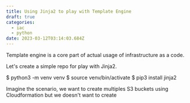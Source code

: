 ```yaml
---
title: Using Jinja2 to play with Template Engine
draft: true
categories:
  - iac
  - python
date: 2023-03-12T03:14:03.684Z
---
```

T﻿emplate engine is a core part of actual usage of infrastructure as a code.

L﻿et's create a simple repo for play with Jinja2.

$﻿ python3 -m venv venv
$ source venv/bin/activate
$﻿ pip3 install jinja2

I﻿magine the scenario, we want to create multiples S3 buckets using Cloudformation but we doesn't want to create 